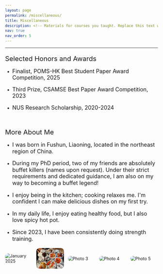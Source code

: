 ```yaml
---
layout: page
permalink: /miscellaneous/
title: Miscellaneous
description: <!-- Materials for courses you taught. Replace this text with your description. -->
nav: true
nav_order: 5
---
```


---




<p style="font-size: 22px;  margin-bottom: 10px;">Selected Honors and Awards

- <p style="font-size: 18px">Finalist, POMS-HK Best Student Paper Award Competition, 2025
- <p style="font-size: 18px">Third Prize, CSAMSE Best Paper Award Competition, 2023
- <p style="font-size: 18px">NUS Research Scholarship, 2020-2024

<!--
- Second Prize, China High School Mathematical Olympiad (Provincial)
- Third Prize, China High School Biology Olympiad (Provincial)
-->

<br/>

<p style="font-size: 22px;  margin-bottom: 10px;"> More About Me

- <p style="line-height: 1.2; font-size: 18px"> I was born in Fushun, Liaoning, located in the northeast region of China.</p>
- <p style="line-height: 1.2; font-size: 18px"> During my PhD period, two of my friends are absolutely buffet killers (names upon request). Under their strict requirements and dedicated guidance, I am also on my way to becoming a buffet legend!</p>
- <p style="line-height: 1.2; font-size: 18px"> I enjoy being in the kitchen; cooking relaxes me. I'm confident I can make delicious dishes on my first try.</p>
- <p style="line-height: 1.2; font-size: 18px"> In my daily life, I enjoy eating healthy food, but I also love spicy hot pot.</p>
- <p style="line-height: 1.2; font-size: 18px"> Since 2023, I have been consistently doing strength training.</p>

<div style="display: flex; justify-content: space-between; align-items: center; gap: 10px; margin-top: 20px;">
    <img src="../assets/img/liaoning.jpg" alt="January 2025" style="width: 18%; border-radius: 10px;" />
    <img src="../assets/img/buffet.jpg" alt="Buffet Legend" style="width: 18%; border-radius: 10px;" />
    <img src="../assets/img/1.jpg" alt="Photo 3" style="width: 18%; border-radius: 10px;" />
    <img src="../assets/img/hotpot.jpg" alt="Photo 4" style="width: 18%; border-radius: 10px;" />
    <img src="../assets/img/5.jpg" alt="Photo 5" style="width: 18%; border-radius: 10px;" />
  </div>
  
<!--
<br/>

- I was born in Fushun, Liaoning, located in the northeast region of China.
- During my PhD period, two of my friends are absolutely buffet killers (names upon request). Under their strict requirements and dedicated guidance, I am also on my way to becoming a buffet legend!
- I enjoy being in the kitchen; cooking relaxes me. I'm confident I can make delicious dishes on my first try.
- In my daily life, I enjoy eating healthy food, but I also love spicy hot pot.
- Since 2023, I have been consistently doing strength training (although there are still no very obvious signs of it yet...).

-->

<!--
<br/>

- I was born in Fushun, Liaoning, located in the northeast region of China.
- During my PhD period, two of my friends are absolutely buffet killers (names upon request). Under their strict requirements and dedicated guidance, I am also on my way to becoming a buffet legend!
- I enjoy being in the kitchen; cooking relaxes me. I'm confident I can make delicious dishes on my first try.
- In my daily life, I enjoy eating healthy food, but I also love spicy hot pot.
- Since 2023, I have been consistently doing strength training (although there are still no very obvious signs of it yet...).

-->
